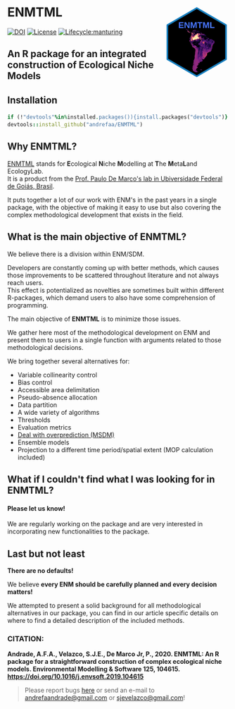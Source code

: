 # __ENMTML__ <img src='man/figures/logo.png' align="right" height="170" />
[![DOI](https://zenodo.org/badge/DOI/10.1016/j.envsoft.2019.104615.svg)](https://doi.org/10.1016/j.envsoft.2019.104615)
[![License](https://img.shields.io/badge/license-GPL%20%28%3E=%203%29-lightgrey.svg?style=flat)](http://www.gnu.org/licenses/gpl-3.0.html)
[![Lifecycle:manturing](https://img.shields.io/badge/lifecycle-manturing-blue.svg)](https://www.tidyverse.org/lifecycle/#manturing)

## An R package for an integrated construction of Ecological Niche Models

## <i class="fas fa-cogs"></i> Installation
```ruby
if (!"devtools"%in%installed.packages()){install.packages("devtools")}  
devtools::install_github("andrefaa/ENMTML")  
```
## <i class="far fa-question-circle"></i> Why **ENMTML**?
[ENMTML](https://andrefaa.github.io/ENMTML/) stands for **E**cological **N**iche **M**odelling at **T**he **M**eta**L**and EcologyLab.  
It is a product from the [Prof. Paulo De Marco's lab in Ubiversidade Federal de Goiás, Brasil](https://themetaland.wixsite.com/themetaland).

It puts together a lot of our work with ENM's in the past years in a single package, with the objective of making it easy to use but also covering the complex methodological development that exists in the field.

## <i class="fas fa-bullseye"></i> What is the main objective of **ENMTML**?
We believe there is a division within ENM/SDM.

Developers are constantly coming up with better methods, which causes those improvements to be scattered throughout literature and not always reach users.  
This effect is potentialized as novelties are sometimes built within different R-packages, which demand users to also have some comprehension of programming. 
 
The main objective of **ENMTML** is to minimize those issues. 
 
We gather here most of the methodological development on ENM and present them to users in a single function with arguments related to those methodological decisions. 
 
We bring together several alternatives for: 

* Variable collinearity control  
* Bias control  
* Accessible area delimitation  
* Pseudo-absence allocation  
* Data partition  
* A wide variety of algorithms   
* Thresholds  
* Evaluation metrics  
* [Deal with overprediction (MSDM)](https://github.com/sjevelazco/MSDM)  
* Ensemble models  
* Projection to a different time period/spatial extent (MOP calculation included)  

## <i class="fas fa-search"></i> What if I couldn't find what I was looking for in **ENMTML**? 

#### Please let us know!

We are regularly working on the package and are very interested in incorporating new functionalities to the package. 

## <i class="fas fa-exclamation-circle"></i></i> Last but not least  
  
**There are no defaults!** 

We believe **every ENM should be carefully planned and every decision matters!**  

We attempted to present a solid background for all methodological alternatives in our package, you can find in our article specific details on where to find a detailed description of the included methods.


### CITATION:
**Andrade, A.F.A., Velazco, S.J.E., De Marco Jr, P., 2020. ENMTML: An R package for a straightforward construction of complex ecological niche models. Environmental Modelling & Software 125, 104615. https://doi.org/10.1016/j.envsoft.2019.104615**
  
  
> Please report bugs [here](https://github.com/andrefaa/ENMTML/issues) or send an e-mail to andrefaandrade@gmail.com or sjevelazco@gmail.com! 


